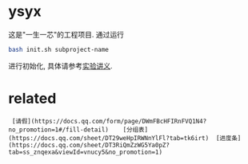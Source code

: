 # ysyx

这是"一生一芯"的工程项目. 通过运行
```bash
bash init.sh subproject-name
```
进行初始化, 具体请参考[实验讲义][lecture note].

[lecture note]: https://ysyx.oscc.cc/docs/



# related

	 [请假](https://docs.qq.com/form/page/DWmFBcHFIRnFVQ1N4?no_promotion=1#/fill-detail)    [分组表](https://docs.qq.com/sheet/DT29weHpIRWNnYlFl?tab=tk6irt)  [进度条](https://docs.qq.com/sheet/DT3RiQmZzWG5Ya0pZ?tab=ss_znqexa&viewId=vnucy5&no_promotion=1)


​	 
